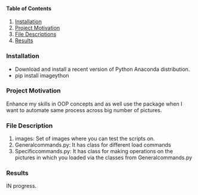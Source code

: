 
<!-- <img src="https://user-images.githubusercontent.com/38785783/138585739-45b7c95e-069c-4d58-a194-149eebf1492f.png" width="300" height="400" /> -->


#### Table of Contents

1. [Installation](#installation)
2. [Project Motivation](#motivation)
3. [File Descriptions](#files)
4. [Results](#results)

### Installation <a name="installation"></a>
- Download and install a recent version of Python Anaconda distribution.
- pip install imageython

### Project Motivation <a name="motivation"></a>

Enhance my skills in OOP concepts and as well use the package when I want to automate same process across big number of pictures.


### File Description <a name="files"></a>

1. images: Set of images where you can test the scripts on.
2. Generalcommands.py: It has class for different load commands
3. Specificcommands.py: It has class for making operations on the pictures in which you loaded via the classes from Generalcommands.py
  

### Results <a name="results"></a>
IN progress.
